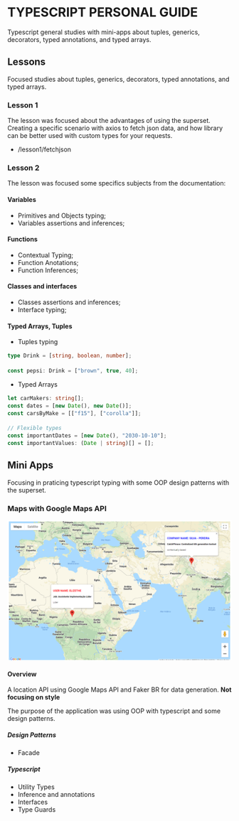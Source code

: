 # TYPESCRIPT PERSONAL GUIDE

Typescript general studies with mini-apps about tuples, generics, decorators, typed annotations, and typed arrays.

## Lessons

Focused studies about tuples, generics, decorators, typed annotations, and typed arrays.

### Lesson 1

The lesson was focused about the advantages of using the superset. Creating a specific scenario with axios to fetch json data, and how library can be better used with custom types for your requests.

- /lesson1/fetchjson

### Lesson 2

The lesson was focused some specifics subjects from the documentation:

#### Variables

- Primitives and Objects typing;
- Variables assertions and inferences;

#### Functions

- Contextual Typing;
- Function Anotations;
- Function Inferences;

#### Classes and interfaces

- Classes assertions and inferences;
- Interface typing;

#### Typed Arrays, Tuples

- Tuples typing

```typescript
type Drink = [string, boolean, number];

const pepsi: Drink = ["brown", true, 40];
```

- Typed Arrays

```typescript
let carMakers: string[];
const dates = [new Date(), new Date()];
const carsByMake = [["f15"], ["corolla"]];

// Flexible types
const importantDates = [new Date(), "2030-10-10"];
const importantValues: (Date | string)[] = [];
```

## Mini Apps

Focusing in praticing typescript typing with some OOP design patterns with the superset.

### Maps with Google Maps API

![Maps desktop mini-app](/images/maps-miniapp/desktop-1.png)

#### Overview

A location API using Google Maps API and Faker BR for data generation. **Not focusing on style**

The purpose of the application was using OOP with typescript and some design patterns.

##### Design Patterns

- Facade

##### Typescript

- Utility Types
- Inference and annotations
- Interfaces
- Type Guards
